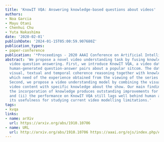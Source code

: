 ```yaml
---
title: 'KnowIT VQA: Answering knowledge-based questions about videos'
authors:
- Noa Garcia
- Mayu Otani
- Chenhui Chu
- Yuta Nakashima
date: '2020-02-01'
publishDate: '2024-01-15T05:00:59.907680Z'
publication_types:
- paper-conference
publication: '*Proceedings - 2020 AAAI Conference on Artificial Intelligence*'
abstract: 'We propose a novel video understanding task by fusing knowledge-based and
  video question answering. First, we introduce KnowIT VQA, a video dataset with 24,282
  human-generated question-answer pairs about a popular sitcom. The dataset combines
  visual, textual and temporal coherence reasoning together with knowledge-based questions,
  which need of the experience obtained from the viewing of the series to be answered.
  Second, we propose a video understanding model by combining the visual and textual
  video content with specific knowledge about the show. Our main findings are: (i)
  the incorporation of knowledge produces outstanding improvements for VQA in video,
  and (ii) the performance on KnowIT VQA still lags well behind human accuracy, indicating
  its usefulness for studying current video modelling limitations.'
tags:
- kvqa
links:
- name: arXiv
  url: https://arxiv.org/abs/1910.10706
- name: URL
  url: http://arxiv.org/abs/1910.10706 https://aaai.org/ojs/index.php/AAAI/article/view/6713/6567
---
```

